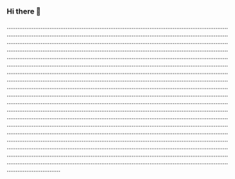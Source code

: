 ### Hi there 👋

..................................................................................................................................................................................................................................................................................................................................................................................................................................................................................................................................................................................................................................................................................................................................................................................................................................................................................................................................................................................................................................................................................................................................................................................................................................................................................................................................................................................................................................................................................................................................................................................................................................................................................................................................................................................................................................................................................................................................................................................................................................................................................................................................................................................................................................................................................................................................................................................................................................................................................